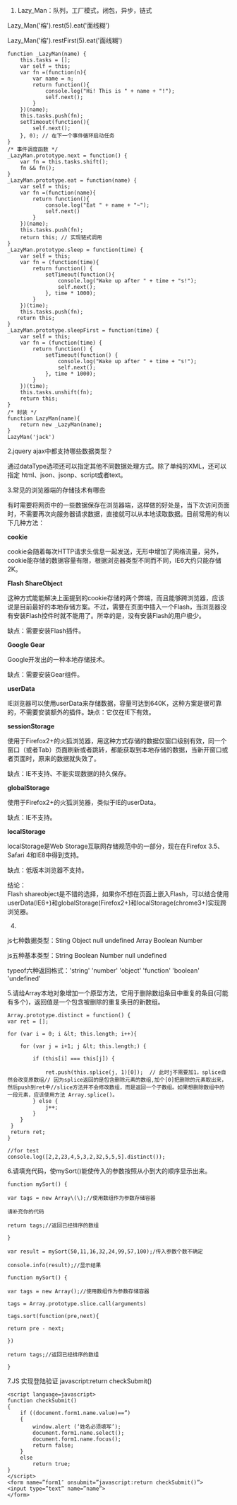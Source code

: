 1. Lazy\_Man：队列，工厂模式，闭包，异步，链式

Lazy\_Man\('榕'\).rest\(5\).eat\('面线糊'\)

Lazy\_Man\('榕'\).restFirst\(5\).eat\('面线糊'\)

```
function _LazyMan(name) {
    this.tasks = [];   
    var self = this;
    var fn =(function(n){
        var name = n;
        return function(){
            console.log("Hi! This is " + name + "!");
            self.next();
        }
    })(name);
    this.tasks.push(fn);
    setTimeout(function(){
        self.next();
    }, 0); // 在下一个事件循环启动任务
}
/* 事件调度函数 */
_LazyMan.prototype.next = function() { 
    var fn = this.tasks.shift();
    fn && fn();
}
_LazyMan.prototype.eat = function(name) {
    var self = this;
    var fn =(function(name){
        return function(){
            console.log("Eat " + name + "~");
            self.next()
        }
    })(name);
    this.tasks.push(fn);
    return this; // 实现链式调用
}
_LazyMan.prototype.sleep = function(time) {
    var self = this;
    var fn = (function(time){
        return function() {
            setTimeout(function(){
                console.log("Wake up after " + time + "s!");
                self.next();
            }, time * 1000);
        }
    })(time);
    this.tasks.push(fn);
   return this;
}
_LazyMan.prototype.sleepFirst = function(time) {
    var self = this;
    var fn = (function(time) {
        return function() {
            setTimeout(function() {
                console.log("Wake up after " + time + "s!");
                self.next();
            }, time * 1000);
        }
    })(time);
    this.tasks.unshift(fn);
    return this;
}
/* 封装 */
function LazyMan(name){
    return new _LazyMan(name);
}
LazyMan('jack')
```

2.jquery ajax中都支持哪些数据类型？

通过dataType选项还可以指定其他不同数据处理方式。除了单纯的XML，还可以指定 html、json、jsonp、script或者text。

3.常见的浏览器端的存储技术有哪些

有时需要将网页中的一些数据保存在浏览器端，这样做的好处是，当下次访问页面时，不需要再次向服务器请求数据，直接就可以从本地读取数据。目前常用的有以下几种方法：

**cookie**

cookie会随着每次HTTP请求头信息一起发送，无形中增加了网络流量，另外，cookie能存储的数据容量有限，根据浏览器类型不同而不同，IE6大约只能存储2K。

**Flash ShareObject**

这种方式能能解决上面提到的cookie存储的两个弊端，而且能够跨浏览器，应该说是目前最好的本地存储方案。不过，需要在页面中插入一个Flash，当浏览器没有安装Flash控件时就不能用了。所幸的是，没有安装Flash的用户极少。

缺点：需要安装Flash插件。

**Google Gear**

Google开发出的一种本地存储技术。

缺点：需要安装Gear组件。

**userData**

IE浏览器可以使用userData来存储数据，容量可达到640K，这种方案是很可靠的，不需要安装额外的插件。缺点：它仅在IE下有效。

**sessionStorage**

使用于Firefox2+的火狐浏览器，用这种方式存储的数据仅窗口级别有效，同一个窗口（或者Tab）页面刷新或者跳转，都能获取到本地存储的数据，当新开窗口或者页面时，原来的数据就失效了。

缺点：IE不支持、不能实现数据的持久保存。

**globalStorage**

使用于Firefox2+的火狐浏览器，类似于IE的userData。

缺点：IE不支持。

**localStorage**

localStorage是Web Storage互联网存储规范中的一部分，现在在Firefox 3.5、Safari 4和IE8中得到支持。

缺点：低版本浏览器不支持。

结论：  
Flash shareobject是不错的选择，如果你不想在页面上嵌入Flash，可以结合使用userData\(IE6+\)和globalStorage\(Firefox2+\)和localStorage\(chrome3+\)实现跨浏览器。

4.

js七种数据类型：Sting  Object  null  undefined  Array  Boolean  Number

js五种基本类型：String Boolean Number null undefined

typeof六种返回格式：'string'  'number'  'object'  'function'  'boolean'  'undefined'

5.请给Array本地对象增加一个原型方法，它用于删除数组条目中重复的条目\(可能有多个\)，返回值是一个包含被删除的重复条目的新数组。

```
Array.prototype.distinct = function() {
var ret = [];

for (var i = 0; i &lt; this.length; i++){

    for (var j = i+1; j &lt; this.length;) {   

        if (this[i] === this[j]) {

            ret.push(this.splice(j, 1)[0]);  // 此时j不需要加1，splice自然会改变原数组// 因为splice返回的是包含删除元素的数组,加个[0]把删除的元素取出来，然后push到ret中//slice方法并不会修改数组，而是返回一个子数组。如果想删除数组中的一段元素，应该使用方法 Array.splice()。
        } else {
            j++;
        }
    }
 }
 return ret;
}

//for test
console.log([2,2,23,4,5,3,2,32,5,5,5].distinct());
```

6.请填充代码，使mySort\(\)能使传入的参数按照从小到大的顺序显示出来。

`function mySort() {`

```
var tags = new Array\(\);//使用数组作为参数存储容器

请补充你的代码

return tags;//返回已经排序的数组
```

`}`

`var result = mySort(50,11,16,32,24,99,57,100);/传入参数个数不确定`

`console.info(result);//显示结果`

`function mySort() {`

`var tags = new Array();//使用数组作为参数存储容器`

`tags = Array.prototype.slice.call(arguments)`

`tags.sort(function(pre,next){`

`return pre - next;`

`})`

`return tags;//返回已经排序的数组`

`}`

7.JS 实现登陆验证 javascript:return checkSubmit\(\)

```
<script language=javascript>
function checkSubmit()
{
    if ((document.form1.name.value)==”)
    {
        window.alert (‘姓名必须填写’);
        document.form1.name.select();
        document.form1.name.focus();
        return false;
    }
    else
        return true;
}
</script>
<form name=”form1″ onsubmit=”javascript:return checkSubmit()”>
<input type=”text” name=”name”>
</form>
```



